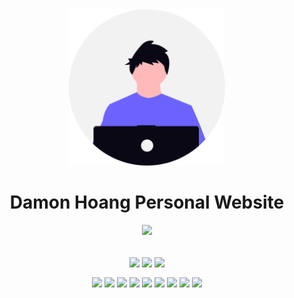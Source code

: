 <div align="center">
    <img src="./public/undraw_developer-avatar_f6ac.svg" width="250px" />
    <h1>Damon Hoang Personal Website</h1>
    <img src="https://skillicons.dev/icons?i=nextjs,react,ts,tailwind,redux,nodejs,npm,git,github,vercel,vscode,svg&theme=dark" />
    <br />
    <br />
    <p>
        <img align="center" src="https://img.shields.io/badge/Build-Passing-54B848?style=flat&logo=checkmarx&logoColor=white" />
        <img align="center" src="https://img.shields.io/badge/Coded_By-Bryan_Li-003648?style=flat&logo=codementor&logoColor=white" />
        <img align="center" src="https://img.shields.io/badge/Project_Status-Complete-green?style=flat&logo=githubsponsors&logoColor=white" />
    </p>
    <p>
        <img align="center" src="https://img.shields.io/badge/Next.js-v13.2.8-000000?style=flat&logo=next.js&logoColor=white" />
        <img align="center" src="https://img.shields.io/badge/React-v18.2.0-blue?style=flat&logo=react&logoColor=white" />
        <img align="center" src="https://img.shields.io/badge/Tailwind_CSS-v3.3.2-06B6D4?style=flat&logo=tailwindcss&logoColor=white" />
        <img align="center" src="https://img.shields.io/badge/TypeScript-v5.1.5-3178C6?style=flat&logo=typescript&logoColor=white" />
        <img align="center" src="https://img.shields.io/badge/PostCSS-v8.4.24-DD3A0A?style=flat&logo=postcss&logoColor=white" />
        <img align="center" src="https://img.shields.io/badge/ESLint-v8.43.0-4B32C3?style=flat&logo=eslint&logoColor=white" />
        <img align="center" src="https://img.shields.io/badge/Autoprefixer-v10.4.14-DD3735?style=flat&logo=autoprefixer&logoColor=white" />
        <img align="center" src="https://img.shields.io/badge/Framer-v10.12.17-0055FF?style=flat&logo=framer&logoColor=white" />
        <img align="center" src="https://img.shields.io/badge/Resend-v0.16.0-000000?style=flat&logo=resend&logoColor=white" />
    </p>
</div>
<br />
<br />
